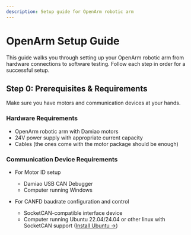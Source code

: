 ```yaml
---
description: Setup guide for OpenArm robotic arm
---
```


# OpenArm Setup Guide

This guide walks you through setting up your OpenArm robotic arm from hardware connections to software testing. Follow each step in order for a successful setup.

## Step 0: Prerequisites & Requirements

Make sure you have motors and communication devices at your hands.

### Hardware Requirements
- OpenArm robotic arm with Damiao motors
- 24V power supply with appropriate current capacity
- Cables (the ones come with the motor package should be enough)

### Communication Device Requirements
- For Motor ID setup
  - Damiao USB CAN Debugger
  - Computer running Windows

- For CANFD baudrate configuration and control
  - SocketCAN-compatible interface device
  - Computer running Ubuntu 22.04/24.04 or other linux with SocketCAN support ([Install Ubuntu →](../ubuntu/))
